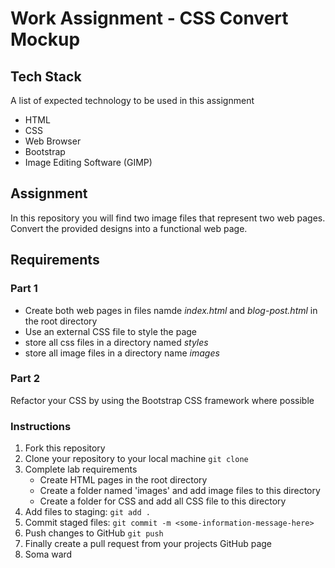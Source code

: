 # Work Assignment - CSS Convert Mockup

## Tech Stack
A list of expected technology to be used in this assignment

* HTML
* CSS
* Web Browser
* Bootstrap
* Image Editing Software (GIMP)

## Assignment
In this repository you will find two image files that represent two web pages. Convert the provided designs into a functional web page.

## Requirements

### Part 1

* Create both web pages in files namde *index.html* and *blog-post.html* in the root directory
* Use an external CSS file to style the page
* store all css files in a directory named *styles*
* store all image files in a directory name *images*

### Part 2

Refactor your CSS by using the Bootstrap CSS framework where possible

### Instructions

1. Fork this repository
2. Clone your repository to your local machine `git clone`
3. Complete lab requirements
	* Create HTML pages in the root directory
	* Create a folder named 'images' and add image files to this directory
	* Create a folder for CSS and add all CSS file to this directory
4. Add files to staging: `git add .`
5. Commit staged files: `git commit -m <some-information-message-here>`
6. Push changes to GitHub `git push`
7. Finally create a pull request from your projects GitHub page
8. Soma ward